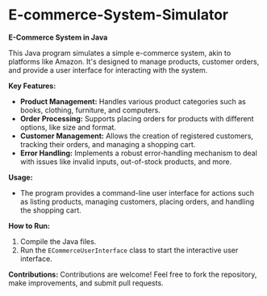 # E-commerce-System-Simulator

**E-Commerce System in Java**

This Java program simulates a simple e-commerce system, akin to platforms like Amazon. It's designed to manage products, customer orders, and provide a user interface for interacting with the system.

**Key Features:**
- **Product Management:** Handles various product categories such as books, clothing, furniture, and computers.
- **Order Processing:** Supports placing orders for products with different options, like size and format.
- **Customer Management:** Allows the creation of registered customers, tracking their orders, and managing a shopping cart.
- **Error Handling:** Implements a robust error-handling mechanism to deal with issues like invalid inputs, out-of-stock products, and more.

**Usage:**
- The program provides a command-line user interface for actions such as listing products, managing customers, placing orders, and handling the shopping cart.

**How to Run:**
1. Compile the Java files.
2. Run the `ECommerceUserInterface` class to start the interactive user interface.

**Contributions:**
Contributions are welcome! Feel free to fork the repository, make improvements, and submit pull requests.



